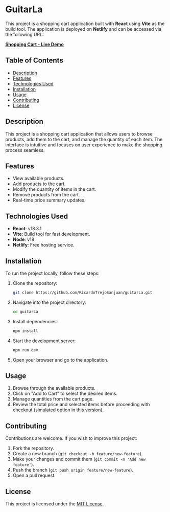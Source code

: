 # GuitarLa

This project is a shopping cart application built with **React** using **Vite** as the build tool. The application is deployed on **Netlify** and can be accessed via the following URL:

**[Shopping Cart - Live Demo](https://resonant-axolotl-d20821.netlify.app/)**

## Table of Contents
- [Description](#description)
- [Features](#features)
- [Technologies Used](#technologies-used)
- [Installation](#installation)
- [Usage](#usage)
- [Contributing](#contributing)
- [License](#license)

## Description
This project is a shopping cart application that allows users to browse products, add them to the cart, and manage the quantity of each item. The interface is intuitive and focuses on user experience to make the shopping process seamless.

## Features
- View available products.
- Add products to the cart.
- Modify the quantity of items in the cart.
- Remove products from the cart.
- Real-time price summary updates.

## Technologies Used
- **React**: v18.3.1
- **Vite**: Build tool for fast development.
- **Node**: v18
- **Netlify**: Free hosting service.

## Installation

To run the project locally, follow these steps:

1. Clone the repository:
    ```bash
    git clone https://github.com/RicardoTrejoSanjuan/guitarLa.git
    ```

2. Navigate into the project directory:
    ```bash
    cd guitarLa
    ```

3. Install dependencies:
    ```bash
    npm install
    ```

4. Start the development server:
    ```bash
    npm run dev
    ```

5. Open your browser and go to the application.

## Usage

1. Browse through the available products.
2. Click on "Add to Cart" to select the desired items.
3. Manage quantities from the cart page.
4. Review the total price and selected items before proceeding with checkout (simulated option in this version).

## Contributing

Contributions are welcome. If you wish to improve this project:

1. Fork the repository.
2. Create a new branch (`git checkout -b feature/new-feature`).
3. Make your changes and commit them (`git commit -m 'Add new feature'`).
4. Push the branch (`git push origin feature/new-feature`).
5. Open a pull request.

## License

This project is licensed under the [MIT License](LICENSE).
